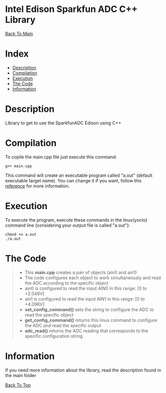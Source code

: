 Intel Edison Sparkfun ADC C++ Library
===================

[Back To Main](../README.md)

Index
=================

  * [Description](#description)
  * [Compilation](#compilation)
  * [Execution](#execution)
  * [The Code](#the-code)
  * [Information](#information)

Description
===================
Library to get to use the SparkfunADC Edison using C++

Compilation
===================
To copile the main.cpp file just execute this command:

```
g++ main.cpp
```
This command will create an executable program called "a.out" (default executable target name).
You can change it if you want, follow this [reference](http://www.cs.fsu.edu/~jestes/howto/g++compiling.txt) for more information.

Execution
=================
To execute the program, execute these commands in the linux(yocto) command line (considering your output file is called "a.out"):

```
chmod +x a.out
./a.out
```
The Code
===================
> - This **main.cpp** creates a pair of objects (ain0 and ain1)
> - The code configures each object to work simultaneously and read the ADC according to the specific object
> - ain0 is configured to read the input AIN0 in this range: [0 to +2.048V]
> - ain1 is configured to read the input AIN1 in this range: [0 to +4.096V]
> - **set_config_command()** sets the string to configure the ADC to read the specific object
> - **get_config_command()** returns this linux command to configure the ADC and read the specific output
> - **adc_read()** returns the ADC reading that corresponds to the specific configuration string

Information
===================
If you need more information about the library, read the description found in the main folder

[Back To Top](#intel-edison-sparkfun-adc-c++-library)